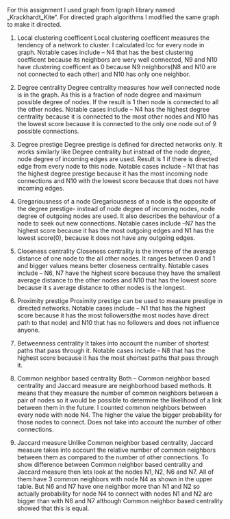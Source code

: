 For this assignment I used graph from Igraph library named „Krackhardt_Kite“.
For directed graph algorithms I modified the same graph to make it directed.
1. Local clustering coefficent
Local clustering coefficent measures the tendency of a network to cluster. I calculated lcc for
every node in graph. Notable cases include – N4 that has the best clustering coefficent because
its neighbors are wery well connected, N9 and N10 have clustering coefficent as 0 because N9
neighbors(N8 and N10 are not connected to each other) and N10 has only one neighbor.

2. Degree centrality
Degree centrality measures how well connected node is in the graph. As this is a fraction of node
degree and maximum possible degree of nodes. If the result is 1 then node is connected to all
the other nodes. Notable cases include – N4 has the highest degree centrality because it is
connected to the most other nodes and N10 has the lowest score because it is connected to the
only one node out of 9 possible connections.

3. Degree prestige
Degree prestige is defined for directed networks only. It works similarly like Degree centrality but
instead of the node degree, node degree of incoming edges are used. Result is 1 if there is
directed edge from every node to this node. Notable cases include – N1 that has the highest
degree prestige because it has the most incoming node connections and N10 with the lowest
score because that does not have incoming edges.

4. Gregariousness of a node
Gregariousness of a node is the opposite of the degree prestige- instead of node degree of
incoming nodes, node degree of outgoing nodes are used. It also describes the behaviour of a
node to seek out new connections. Notable cases include –N7 has the highest score because it
has the most outgoing edges and N1 has the lowest score(0), because it does not have any
outgoing edges.

5. Closeness centrality 
Closeness centrality is the inverse of the average distance of one node to the all other nodes. It
ranges between 0 and 1 and bigger values means better closeness centrality. Notable cases
include – N6, N7 have the highest score because they have the smallest average distance to the 
other nodes and N10 that has the lowest score because it s average distance to other nodes is
the longest.

5. Proximity prestige
Proximity prestige can be used to measure prestige in directed networks. Notable cases include
– N1 that has the highest score because it has the most followers(the most nodes have direct
path to that node) and N10 that has no followers and does not influence anyone.

6. Betweenness centrality
It takes into account the number of shortest paths that pass through it. Notable cases include –
N8 that has the highest score because it has the most shortest paths that pass through it.

7. Common neighbor based centrality
Both – Common neighbor based centrality and Jaccard measure are neighborhood based
methods. It means that they measure the number of common neighbors between a pair of nodes
so it would be possible to determine the likelihood of a link between them in the future.
I counted common neighbors between every node with node N4. The higher the value the bigger
probability for those nodes to connect. Does not take into account the number of other
connections.

8. Jaccard measure
Unlike Common neighbor based centrality, Jaccard measure takes into account the relative
number of common neighbors between them as compared to the number of other connections.
To show difference between Common neighbor based centrality and Jaccard measure then lets
look at the nodes N1, N2, N6 and N7. All of them have 3 common neighbors with node N4 as
shown in the upper table. But N6 and N7 have one neighbor more than N1 and N2 so actually
probability for node N4 to connect with nodes N1 and N2 are bigger than with N6 and N7
although Common neighbor based centrality showed that this is equal.
